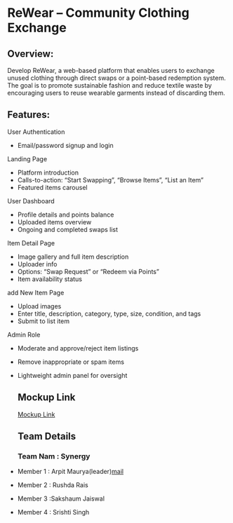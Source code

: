 # ReWear – Community Clothing Exchange
## Overview:
Develop ReWear, a web-based platform that enables users to exchange unused clothing
through direct swaps or a point-based redemption system. The goal is to promote sustainable
fashion and reduce textile waste by encouraging users to reuse wearable garments instead of
discarding them.
## Features:
User Authentication
- Email/password signup and login

Landing Page
- Platform introduction
- Calls-to-action: “Start Swapping”, “Browse Items”, “List an Item”
- Featured items carousel

User Dashboard
- Profile details and points balance
- Uploaded items overview
- Ongoing and completed swaps list

Item Detail Page
- Image gallery and full item description
- Uploader info
- Options: “Swap Request” or “Redeem via Points”
- Item availability status

add New Item Page
- Upload images
- Enter title, description, category, type, size, condition, and tags
- Submit to list item

Admin Role
- Moderate and approve/reject item listings
- Remove inappropriate or spam items
- Lightweight admin panel for oversight

  ## Mockup Link
  [Mockup Link](https://app.excalidraw.com/l/65VNwvy7c4X/zEqG7IJrg0)

  ## Team Details
  ### Team Nam : Synergy
- Member 1 : Arpit Maurya(leader)[mail](arpitkm2103@gmail.com)
- Member 2 : Rushda Rais
- Member 3 :Sakshaum Jaiswal
- Member 4 : Srishti Singh 


